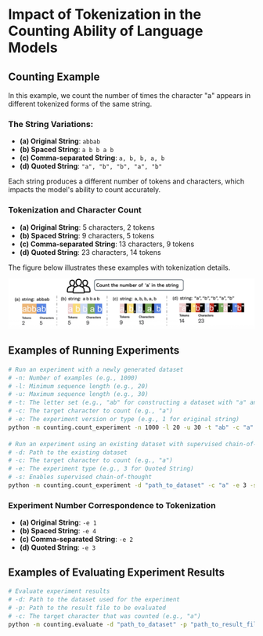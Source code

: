 # Impact of Tokenization in the Counting Ability of Language Models

<!-- This is the official repository for paper [Counting Ability of Large Language Models and Impact of Tokenization](https://arxiv.org/pdf/2410.19730). This project explores the role of tokenization in the counting abilities of large language models. Tokenization, the process of converting a sequence of characters into tokens, can significantly affect how well models perform on tasks requiring the counting of characters or tokens. The different methods of tokenization are illustrated below, showing how they affect the representation of a simple string when counting the number of occurrences of the characters.  -->

## Counting Example

In this example, we count the number of times the character "a" appears in different tokenized forms of the same string.

### The String Variations:

- **(a) Original String**: `abbab`
- **(b) Spaced String**: `a b b a b`
- **(c) Comma-separated String**: `a, b, b, a, b`
- **(d) Quoted String**: `"a", "b", "b", "a", "b"`

Each string produces a different number of tokens and characters, which impacts the model's ability to count accurately.

### Tokenization and Character Count

- **(a) Original String**: 5 characters, 2 tokens
- **(b) Spaced String**: 9 characters, 5 tokens
- **(c) Comma-separated String**: 13 characters, 9 tokens
- **(d) Quoted String**: 23 characters, 14 tokens

The figure below illustrates these examples with tokenization details.

![Tokenization Example](./tokenizations.png)

## Examples of Running Experiments

```bash
# Run an experiment with a newly generated dataset
# -n: Number of examples (e.g., 1000)
# -l: Minimum sequence length (e.g., 20)
# -u: Maximum sequence length (e.g., 30)
# -t: The letter set (e.g., "ab" for constructing a dataset with "a" and "b")
# -c: The target character to count (e.g., "a")
# -e: The experiment version or type (e.g., 1 for original string)
python -m counting.count_experiment -n 1000 -l 20 -u 30 -t "ab" -c "a" -e 1 

# Run an experiment using an existing dataset with supervised chain-of-thought
# -d: Path to the existing dataset
# -c: The target character to count (e.g., "a")
# -e: The experiment type (e.g., 3 for Quoted String)
# -s: Enables supervised chain-of-thought
python -m counting.count_experiment -d "path_to_dataset" -c "a" -e 3 -s

```

### Experiment Number Correspondence to Tokenization

- **(a) Original String**: `-e 1`
- **(b) Spaced String**: `-e 4`
- **(c) Comma-separated String**: `-e 2`
- **(d) Quoted String**: `-e 3`

## Examples of Evaluating Experiment Results

```bash
# Evaluate experiment results
# -d: Path to the dataset used for the experiment
# -p: Path to the result file to be evaluated
# -c: The target character that was counted (e.g., "a")
python -m counting.evaluate -d "path_to_dataset" -p "path_to_result_file" -c "a"
```

<!-- ## Citation

```bibtex
@misc{zhang2024counting,
  title         = {Counting Ability of Large Language Models and Impact of Tokenization},
  author        = {Xiang Zhang and Juntai Cao and Chenyu You},
  year          = {2024},
  eprint        = {2410.19730},
  archivePrefix = {arXiv},
  primaryClass  = {cs.CL},
  url           = {https://arxiv.org/abs/2410.19730}
} -->
